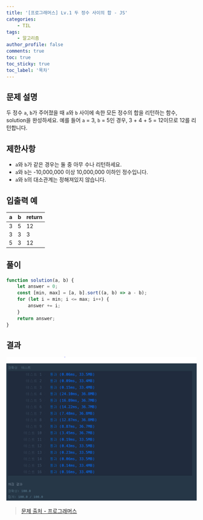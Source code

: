 ```yaml
---
title: '[프로그래머스] Lv.1 두 정수 사이의 합 - JS'
categories:
    - TIL
tags:
    - 알고리즘
author_profile: false
comments: true
toc: true
toc_sticky: true
toc_label: '목차'
---
```


## 문제 설명
두 정수 `a`, `b`가 주어졌을 때 `a`와 `b` 사이에 속한 모든 정수의 합을 리턴하는 함수, solution을 완성하세요.
예를 들어 `a` = 3, `b` = 5인 경우, 3 + 4 + 5 = 12이므로 12를 리턴합니다.

## 제한사항
* `a`와 `b`가 같은 경우는 둘 중 아무 수나 리턴하세요.
* `a`와 `b`는 -10,000,000 이상 10,000,000 이하인 정수입니다.
* `a`와 `b`의 대소관계는 정해져있지 않습니다.

## 입출력 예

| a | b | return |
|---|---|--------|
| 3 | 5 | 12     |
| 3 | 3 | 3      |
| 5 | 3 | 12     |

## 풀이
```javascript
function solution(a, b) {
    let answer = 0;
    const [min, max] = [a, b].sort((a, b) => a - b);
    for (let i = min; i <= max; i++) {
        answer += i;
    }
    return answer;
}
```

## 결과
![result](/assets/images/2023/08/21/algorithm-13-result.png)

>[문제 출처 - 프로그래머스](https://school.programmers.co.kr/learn/courses/30/lessons/12912)